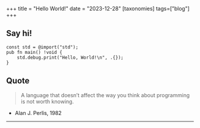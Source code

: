 +++
title = "Hello World!"
date = "2023-12-28"
[taxonomies]
tags=["blog"]
+++

## Say hi!

```zig
const std = @import("std");
pub fn main() !void {
    std.debug.print("Hello, World!\n", .{});
}
```

## Quote

> A language that doesn’t affect the way you think about programming is not worth knowing.
- Alan J. Perlis, 1982
---